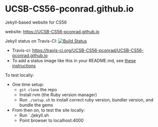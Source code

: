# UCSB-CS56-pconrad.github.io
Jekyll-based website for CS56

website: https://UCSB-CS56-pconrad.github.io

Jekyll status on Travis-CI: [![Build Status](https://travis-ci.org/UCSB-CS56-pconrad/UCSB-CS56-pconrad.github.io.svg?branch=master)](https://travis-ci.org/UCSB-CS56-pconrad/UCSB-CS56-pconrad.github.io)
* Travis-ci: https://travis-ci.org/UCSB-CS56-pconrad/UCSB-CS56-pconrad.github.io
* To add a status image like this in your README.md, see [these instructions](https://docs.travis-ci.com/user/status-images/)

To test locally:
* One time setup:
    * `git clone` the repo
    * Install rvm (the Ruby version manager)
    * Run `./setup.sh` to install correct ruby version, bundler version, and bundle the gems
* From then on, to test the site locally:
    * Run `./jekyll.sh
    * Point browser to localhost:4000
